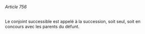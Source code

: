 ###### Article 756

Le conjoint successible est appelé à la succession, soit seul, soit en concours avec les parents du défunt.

